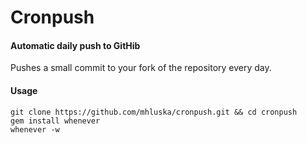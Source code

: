 Cronpush
========

#### Automatic daily push to GitHib ####
Pushes a small commit to your fork of the repository every day.

#### Usage ####
    git clone https://github.com/mhluska/cronpush.git && cd cronpush
    gem install whenever
    whenever -w
